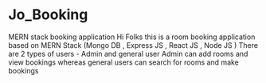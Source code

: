 # Jo_Booking
MERN stack booking application
Hi Folks this is a room booking application based on MERN Stack (Mongo DB , Express JS , React JS , Node JS ) 
There are 2 types of users - Admin and general user
Admin can add rooms and view bookings 
whereas general users can search for rooms and make bookings
